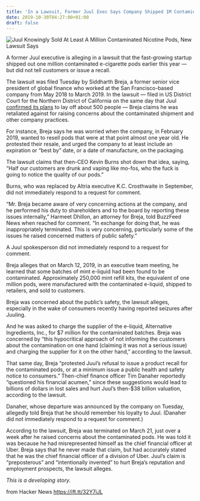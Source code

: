 ```yaml
---
title: 'In a Lawsuit, Former Juul Exec Says Company Shipped 1M Contaminated Pods'
date: 2019-10-30T04:27:00+01:00
draft: false
---
```


![](https://img.buzzfeed.com/buzzfeed-static/static/2019-10/30/2/campaign_images/6a2c80073936/in-a-lawsuit-former-top-juul-exec-says-the-compan-2-991-1572401494-0_dblbig.jpg "Juul Knowingly Sold At Least A Million Contaminated Nicotine Pods, New Lawsuit Says")  

A former Juul executive is alleging in a lawsuit that the fast-growing startup shipped out one million contaminated e-cigarette pods earlier this year — but did not tell customers or issue a recall.

The lawsuit was filed Tuesday by Siddharth Breja, a former senior vice president of global finance who worked at the San Francisco-based company from May 2018 to March 2019. In the lawsuit — filed in US District Court for the Northern District of California on the same day that Juul [confirmed its plans](https://www.buzzfeednews.com/article/stephaniemlee/juul-layoffs-marketing-officer?bfsource=relatedmanual) to lay off about 500 people — Breja claims he was retaliated against for raising concerns about the contaminated shipment and other company practices.

For instance, Breja says he was worried when the company, in February 2019, wanted to resell pods that were at that point almost one year old. He protested their resale, and urged the company to at least include an expiration or “best by” date, or a date of manufacture, on the packaging.

The lawsuit claims that then-CEO Kevin Burns shot down that idea, saying, “Half our customers are drunk and vaping like mo-fos, who the fuck is going to notice the quality of our pods.”

Burns, who was replaced by Altria executive K.C. Crosthwaite in September, did not immediately respond to a request for comment.

“Mr. Breja became aware of very concerning actions at the company, and he performed his duty to shareholders and to the board by reporting these issues internally,” Harmeet Dhillon, an attorney for Breja, told BuzzFeed News when reached for comment. “In exchange for doing that, he was inappropriately terminated. This is very concerning, particularly some of the issues he raised concerned matters of public safety.”

A Juul spokesperson did not immediately respond to a request for comment.

Breja alleges that on March 12, 2019, in an executive team meeting, he learned that some batches of mint e-liquid had been found to be contaminated. Approximately 250,000 mint refill kits, the equivalent of one million pods, were manufactured with the contaminated e-liquid, shipped to retailers, and sold to customers.

Breja was concerned about the public’s safety, the lawsuit alleges, especially in the wake of consumers recently having reported seizures after Juuling.

And he was asked to charge the supplier of the e-liquid, Alternative Ingredients, Inc., for $7 million for the contaminated batches. Breja was concerned by “this hypocritical approach of not informing the customers about the contamination on one hand (claiming it was not a serious issue) and charging the supplier for it on the other hand,” according to the lawsuit.

That same day, Breja “protested Juul’s refusal to issue a product recall for the contaminated pods, or at a minimum issue a public health and safety notice to consumers.” Then-chief finance officer Tim Danaher reportedly “questioned his financial acumen,” since these suggestions would lead to billions of dollars in lost sales and hurt Juul’s then-$38 billion valuation, according to the lawsuit.

Danaher, whose departure was announced by the company on Tuesday, allegedly told Breja that he should remember his loyalty to Juul. (Danaher did not immediately respond to a request for comment.)

According to the lawsuit, Breja was terminated on March 21, just over a week after he raised concerns about the contaminated pods. He was told it was because he had misrepresented himself as the chief financial officer at Uber. Breja says that he never made that claim, but had accurately stated that he was the chief financial officer of a division of Uber. Juul’s claim is “preposterous” and “intentionally invented” to hurt Breja’s reputation and employment prospects, the lawsuit alleges.

_This is a developing story._

  
  
from Hacker News https://ift.tt/32Y7iJL